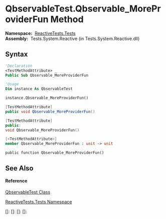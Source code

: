 # QbservableTest.Qbservable\_MoreProviderFun Method

**Namespace:**  [ReactiveTests.Tests](ReactiveTests.Tests\ReactiveTests.Tests.md)  
**Assembly:**  Tests.System.Reactive (in Tests.System.Reactive.dll)

## Syntax

```vb
'Declaration
<TestMethodAttribute> _
Public Sub Qbservable_MoreProviderFun
```

```vb
'Usage
Dim instance As QbservableTest

instance.Qbservable_MoreProviderFun()
```

```csharp
[TestMethodAttribute]
public void Qbservable_MoreProviderFun()
```

```c++
[TestMethodAttribute]
public:
void Qbservable_MoreProviderFun()
```

```fsharp
[<TestMethodAttribute>]
member Qbservable_MoreProviderFun : unit -> unit 
```

```jscript
public function Qbservable_MoreProviderFun()
```

## See Also

#### Reference

[QbservableTest Class](QbservableTest\QbservableTest.md)

[ReactiveTests.Tests Namespace](ReactiveTests.Tests\ReactiveTests.Tests.md)

[]: 
[]: 
[]: 
[]: 
